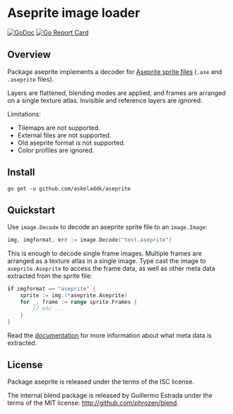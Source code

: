 # Aseprite image loader

[![GoDoc](https://godoc.org/github.com/askeladdk/aseprite?status.png)](https://godoc.org/github.com/askeladdk/aseprite)
[![Go Report Card](https://goreportcard.com/badge/github.com/askeladdk/aseprite)](https://goreportcard.com/report/github.com/askeladdk/aseprite)

## Overview

Package aseprite implements a decoder for [Aseprite sprite files](https://github.com/aseprite/aseprite/blob/main/docs/ase-file-specs.md) (`.ase` and `.aseprite` files).

Layers are flattened, blending modes are applied, and frames are arranged on a single texture atlas. Invisible and reference layers are ignored.

Limitations:
- Tilemaps are not supported.
- External files are not supported.
- Old aseprite format is not supported.
- Color profiles are ignored.

## Install

```
go get -u github.com/askeladdk/aseprite
```

## Quickstart

Use `image.Decode` to decode an aseprite sprite file to an `image.Image`:

```go
img, imgformat, err := image.Decode("test.aseprite")
```

This is enough to decode single frame images. Multiple frames are arranged as a texture atlas in a single image. Type cast the image to `aseprite.Aseprite` to access the frame data, as well as other meta data extracted from the sprite file:

```go
if imgformat == "aseprite" {
    sprite := img.(*aseprite.Aseprite)
    for _, frame := range sprite.Frames {
        // etc ...
    }
}
```

Read the [documentation](https://pkg.go.dev/github.com/askeladdk/aseprite) for more information about what meta data is extracted.

## License

Package aseprite is released under the terms of the ISC license.

The internal blend package is released by Guillermo Estrada under the terms of the MIT license: http://github.com/phrozen/blend.
